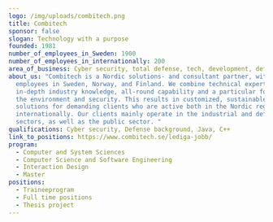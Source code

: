 ```yaml
---
logo: /img/uploads/combitech.png
title: Combitech
sponsor: false
slogan: Technology with a purpose
founded: 1981
number_of_employees_in_Sweden: 1900
number_of_employees_in_internationally: 200
area_of_business: Cyber security, total defense, tech, development, defense industry.
about_us: "Combitech is a Nordic solutions- and consultant partner, with 2,100
  employees in Sweden, Norway, and Finland. We combine technical expertise with
  in-depth industry knowledge, all-round capability and a particular focus on
  the environment and security. This results in customized, sustainable
  solutions for demanding clients who are active both in the Nordic region and
  internationally. Our clients mainly operate in the industrial and defense
  sectors, as well as the public sector. "
qualifications: Cyber security, Defense background, Java, C++
link_to_positions: https://www.combitech.se/lediga-jobb/
program:
  - Computer and System Sciences
  - Computer Science and Software Engineering
  - Interaction Design
  - Master
positions:
  - Traineeprogram
  - Full time positions
  - Thesis project
---
```

